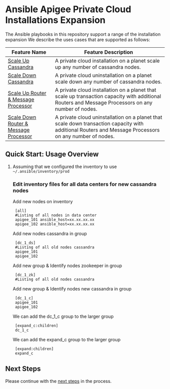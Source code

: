 # Ansible Apigee Private Cloud Installations Expansion
The Ansible playbooks in this repository support a range of the installation expansion
We describe the uses cases that are supported as follows: 

| Feature Name | Feature Description |
| --- | --- |
| [Scale Up Cassandra](cassandra/installation/README.md#usage-instructions) | A private cloud installation on a planet scale up any number of cassandra nodes. |
| [Scale Down Cassandra](cassandra/uninstallation/README.md#usage-instructions) | A private cloud uninstallation on a planet scale down any number of cassandra nodes. |
| [Scale Up Router & Message Processor](rmp/installation/README.md#usage-instructions) | A private cloud installation on a planet that scale up transaction capacity with additional Routers and Message Processors on any number of nodes. |
| [Scale Down Router & Message Processor](rmp/uninstallation/README.md#usage-instructions) | A private cloud uninstallation on a planet that scale down transaction capacity with additional Routers and Message Processors on any number of nodes. |

## Quick Start: Usage Overview

1. Assuming that we configured the inventory to use `~/.ansible/inventory/prod`

	### Edit inventory files for all data centers for new cassandra nodes

	Add new nodes on inventory

		[all]
		#Listing of all nodes in data center
		apigee_101 ansible_host=xx.xx.xx.xx
		apigee_102 ansible_host=xx.xx.xx.xx

	Add new nodes cassandra in group

		[dc_1_ds]
		#Listing of all old nodes cassandra
		apigee_101
		apigee_102

	Add new group & Identify nodes zookeeper in group

		[dc_1_zk]
		#Listing of all old nodes cassandra 
	
	Add new group & Identify nodes new cassandra in group

		[dc_1_c]
		apigee_101
		apigee_102
		
	We can add the dc_1_c group to the larger group

		[expand_c:children]
		dc_1_c

	We can add the expand_c group to the larger group

		[expand:children]
		expand_c
	

## Next Steps

Please continue with the [next steps](../README.md#ansible-apigee-private-cloud-features) in the process.